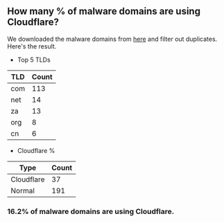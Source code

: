 ## How many % of malware domains are using Cloudflare?


We downloaded the malware domains from [here](https://urlhaus.abuse.ch) and filter out duplicates.
Here's the result.


[//]: # (start replacement)


- Top 5 TLDs

| TLD | Count |
| --- | --- |
| com | 113 |
| net | 14 |
| za | 13 |
| org | 8 |
| cn | 6 |


- Cloudflare %

| Type | Count |
| --- | --- |
| Cloudflare | 37 |
| Normal | 191 |


### 16.2% of malware domains are using Cloudflare.